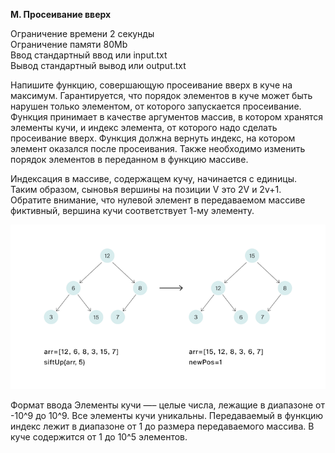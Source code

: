 **M. Просеивание вверх**  

Ограничение времени	2 секунды  
Ограничение памяти	80Mb  
Ввод	стандартный ввод или input.txt  
Вывод	стандартный вывод или output.txt  

Напишите функцию, совершающую просеивание вверх в куче на максимум. Гарантируется, что порядок элементов в куче может быть нарушен только элементом, от которого запускается просеивание.  
Функция принимает в качестве аргументов массив, в котором хранятся элементы кучи, и индекс элемента, от которого надо сделать просеивание вверх. Функция должна вернуть индекс, на котором элемент оказался после просеивания. Также необходимо изменить порядок элементов в переданном в функцию массиве.  

Индексация в массиве, содержащем кучу, начинается с единицы. Таким образом, сыновья вершины на позиции V это 2V и 2v+1.  
Обратите внимание, что нулевой элемент в передаваемом массиве фиктивный, вершина кучи соответствует 1-му элементу.

![](M.png)  

Формат ввода
Элементы кучи —– целые числа, лежащие в диапазоне от  -10^9 до 10^9. Все элементы кучи уникальны. Передаваемый в функцию индекс лежит в диапазоне от 1 до размера передаваемого массива. В куче содержится от 1 до 10^5 элементов.

